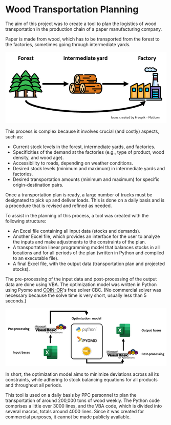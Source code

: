 # Wood Transportation Planning

The aim of this project was to create a tool to plan the logistics of wood transportation in the production chain of a paper manufacturing company.

Paper is made from wood, which has to be transported from the forest to the factories, sometimes going through intermediate yards.

![wood transportation scheme](transportation.png)

This process is complex because it involves crucial (and costly) aspects, such as:

- Current stock levels in the forest, intermediate yards, and factories.
- Specificities of the demand at the factories (e.g., type of product, wood density, and wood age).
- Accessibility to roads, depending on weather conditions.
- Desired stock levels (minimum and maximum) in intermediate yards and factories.
- Desired transportation amounts (minimum and maximum) for specific origin-destination pairs.

Once a transportation plan is ready, a large number of trucks must be designated to pick up and deliver loads. This is done on a daily basis and is a procedure that is revised and refined as needed.

To assist in the planning of this process, a tool was created with the following structure:

- An Excel file containing all input data (stocks and demands).
- Another Excel file, which provides an interface for the user to analyze the inputs and make adjustments to the constraints of the plan.
- A transportation linear programming model that balances stocks in all locations and for all periods of the plan (written in Python and compiled to an executable file).
- A final Excel file, with the output data (transportation plan and projected stocks).

The pre-processing of the input data and post-processing of the output data are done using VBA. The optimization model was written in Python using Pyomo and [COIN-OR](https://www.coin-or.org/)'s free solver CBC. (No commercial solver was necessary because the solve time is very short, usually less than 5 seconds.)

![planning_tool scheme](architecture.png)

In short, the optimization model aims to minimize deviations across all its constraints, while adhering to stock balancing equations for all products and throughout all periods.

This tool is used on a daily basis by PPC personnel to plan the transportation of around 200,000 tons of wood weekly. The Python code comprises a little over 3000 lines, and the VBA code, which is divided into several macros, totals around 4000 lines. Since it was created for commercial purposes, it cannot be made publicly available.

